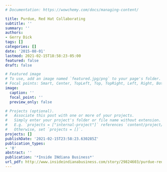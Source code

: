 ```yaml
---
# Documentation: https://wowchemy.com/docs/managing-content/

title: Purdue, Red Hat Collaborating
subtitle: ''
summary: ''
authors:
- Gerry Dick
tags: []
categories: []
date: '2015-08-01'
lastmod: 2021-02-15T18:58:23-05:00
featured: false
draft: false

# Featured image
# To use, add an image named `featured.jpg/png` to your page's folder.
# Focal points: Smart, Center, TopLeft, Top, TopRight, Left, Right, BottomLeft, Bottom, BottomRight.
image:
  caption: ''
  focal_point: ''
  preview_only: false

# Projects (optional).
#   Associate this post with one or more of your projects.
#   Simply enter your project's folder or file name without extension.
#   E.g. `projects = ["internal-project"]` references `content/project/deep-learning/index.md`.
#   Otherwise, set `projects = []`.
projects: []
publishDate: '2021-02-15T23:58:23.630285Z'
publication_types:
- '0'
abstract: ''
publication: '*Inside INdiana Business*'
url_pdf: http://www.insideindianabusiness.com/story/29824603/purdue-red-hat-collaborating
---
```

